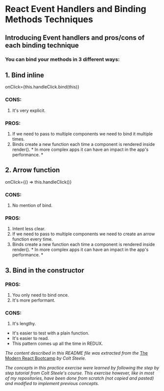 # React Event Handlers and Binding Methods Techniques

## Introducing Event handlers and pros/cons of each binding technique

### You can bind your methods in 3 different ways:

## 1. Bind inline
<div> 
  onClick={this.handleClick.bind(this)}
</div>

### CONS:
1. It's very explicit.

### PROS:
1. If we need to pass to multiple components we need to bind it multiple times.
2. Binds create a new function each time a component is rendered inside render(). * In more complex apps it can have an impact in the app's performance. *

## 2. Arrow function
<div> 
  onClick={() => this.handleClick()}
</div>

### CONS:
1. No mention of bind.

### PROS:

1. Intent less clear.
2. If we need to pass to multiple components we need to create an arrow function every time.
3. Binds create a new function each time a component is rendered inside render(). * In more complex apps it can have an impact in the app's performance. *

## 3. Bind in the constructor

### PROS:
1. You only need to bind once.
2. It's more performant.

### CONS:
1. It's lengthy.

- It's easier to test with a plain function.
- It's easier to read.
- This pattern comes up all the time in REDUX. 

_The content described in this README file was extracted from the_ [The Modern React Bootcamp](https://www.udemy.com/course/modern-react-bootcamp/) _by Colt Steele._

_The concepts in this practice exercise were learned by following the step by step tutorial from Colt Steele's course. This exercise however, like in most of my repositories, have been done from scratch (not copied and pasted) and modified to implement previous concepts._
